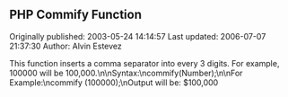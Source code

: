 ## PHP Commify Function 
Originally published: 2003-05-24 14:14:57 
Last updated: 2006-07-07 21:37:30 
Author: Alvin Estevez 
 
This function inserts a comma separator into every 3 digits. For example, 100000 will be 100,000.\n\nSyntax:\ncommify(Number);\n\nFor Example:\ncommify (100000);\nOutput will be: $100,000